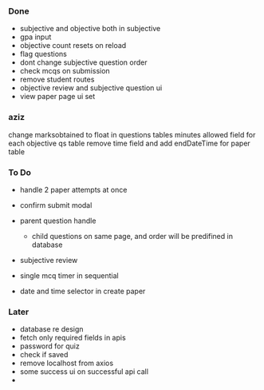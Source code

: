 ### Done
- subjective and objective both in subjective
- gpa input
- objective count resets on reload
- flag questions
- dont change subjective question order
- check mcqs on submission
- remove student routes
- objective review and subjective question ui
- view paper page ui set

### aziz
change marksobtained to float in questions tables
minutes allowed field for each objective qs table
remove time field and add endDateTime for paper table


### To Do

- handle 2 paper attempts at once
- confirm submit modal

- parent question handle
    - child questions on same page, and order will be predifined in database
- subjective review
- single mcq timer in sequential

- date and time selector in create paper

### Later
- database re design
- fetch only required fields in apis
- password for quiz
- check if saved
- remove localhost from axios
- some success ui on successful api call
- 